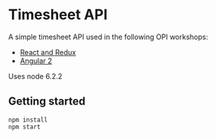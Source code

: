 # Timesheet API

A simple timesheet API used in the following OPI workshops: 

- [React and Redux](https://github.com/objectpartners/react-timesheet)
- [Angular 2](https://github.com/objectpartners/angular2-timesheet)

Uses node 6.2.2

## Getting started

    npm install
    npm start